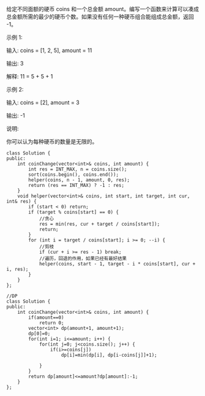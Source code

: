 给定不同面额的硬币 coins 和一个总金额 amount。编写一个函数来计算可以凑成总金额所需的最少的硬币个数。如果没有任何一种硬币组合能组成总金额，返回 -1。

示例 1:

输入: coins = [1, 2, 5], amount = 11

输出: 3 

解释: 11 = 5 + 5 + 1

示例 2:

输入: coins = [2], amount = 3

输出: -1

说明:

你可以认为每种硬币的数量是无限的。
```
class Solution {
public:
    int coinChange(vector<int>& coins, int amount) {
        int res = INT_MAX, n = coins.size();
        sort(coins.begin(), coins.end());
        helper(coins, n - 1, amount, 0, res);
        return (res == INT_MAX) ? -1 : res;
    }
    void helper(vector<int>& coins, int start, int target, int cur, int& res) {
        if (start < 0) return;
        if (target % coins[start] == 0) {
            //贪心
            res = min(res, cur + target / coins[start]);
            return;
        }
        for (int i = target / coins[start]; i >= 0; --i) {
            //剪枝
            if (cur + i >= res - 1) break;
            //遍历，回退的作用，如果已经有最好结果
            helper(coins, start - 1, target - i * coins[start], cur + i, res);
        }
    }
};
```

```
//DP
class Solution {
public:
    int coinChange(vector<int>& coins, int amount) {
        if(amount==0)
            return 0;
        vector<int> dp(amount+1, amount+1);
        dp[0]=0;
        for(int i=1; i<=amount; i++) {
            for(int j=0; j<coins.size(); j++) {
                if(i>=coins[j])
                    dp[i]=min(dp[i], dp[i-coins[j]]+1);
                
            }
        }
        return dp[amount]<=amount?dp[amount]:-1;
    }
};
```